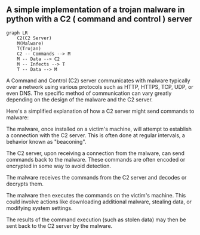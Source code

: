 ## A simple implementation of a trojan malware in python with a C2 ( command and control ) server

```mermaid
graph LR
    C2(C2 Server)
    M(Malware)
    T(Trojan)
    C2 -- Commands --> M
    M -- Data --> C2
    M -- Infects --> T
    T -- Data --> M
```

A Command and Control (C2) server communicates with malware typically over a network using various protocols such as HTTP, HTTPS, TCP, UDP, or even DNS. The specific method of communication can vary greatly depending on the design of the malware and the C2 server.

Here's a simplified explanation of how a C2 server might send commands to malware:

The malware, once installed on a victim's machine, will attempt to establish a connection with the C2 server. This is often done at regular intervals, a behavior known as "beaconing".

The C2 server, upon receiving a connection from the malware, can send commands back to the malware. These commands are often encoded or encrypted in some way to avoid detection.

The malware receives the commands from the C2 server and decodes or decrypts them.

The malware then executes the commands on the victim's machine. This could involve actions like downloading additional malware, stealing data, or modifying system settings.

The results of the command execution (such as stolen data) may then be sent back to the C2 server by the malware.

